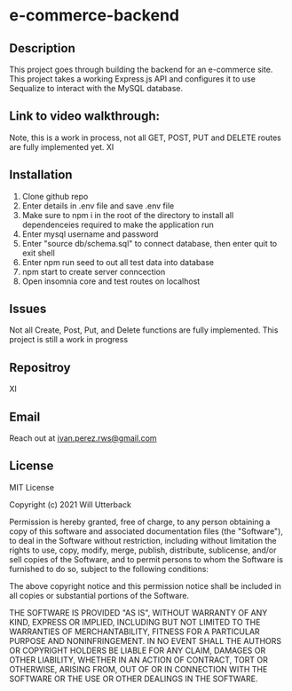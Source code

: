 # e-commerce-backend

## Description 
This project goes through building the backend for an e-commerce site.
This project takes a working Express.js API and configures it to use 
Sequalize to interact with the MySQL database.

## Link to video walkthrough:
Note, this is a work in process, not all GET, POST, PUT and DELETE routes are fully implemented yet.
XI


## Installation
1) Clone github repo
2) Enter details in .env file and save .env file
3) Make sure to npm i in the root of the directory to install all dependenceies required to make the application run
4) Enter mysql username and password
6) Enter "source db/schema.sql" to connect database, then enter quit to exit shell
7) Enter npm run seed to out all test data into database
8) npm start to create server conncection
9) Open insomnia core and test routes on localhost

## Issues
Not all Create, Post, Put, and Delete functions are fully implemented. This project is still a work in progress 

## Repositroy
XI

## Email
Reach out at ivan.perez.rws@gmail.com

## License
MIT License

Copyright (c) 2021 Will Utterback

Permission is hereby granted, free of charge, to any person obtaining a copy of this software and associated documentation files (the "Software"), to deal in the Software without restriction, including without limitation the rights to use, copy, modify, merge, publish, distribute, sublicense, and/or sell copies of the Software, and to permit persons to whom the Software is furnished to do so, subject to the following conditions:

The above copyright notice and this permission notice shall be included in all copies or substantial portions of the Software.

THE SOFTWARE IS PROVIDED "AS IS", WITHOUT WARRANTY OF ANY KIND, EXPRESS OR IMPLIED, INCLUDING BUT NOT LIMITED TO THE WARRANTIES OF MERCHANTABILITY, FITNESS FOR A PARTICULAR PURPOSE AND NONINFRINGEMENT. IN NO EVENT SHALL THE AUTHORS OR COPYRIGHT HOLDERS BE LIABLE FOR ANY CLAIM, DAMAGES OR OTHER LIABILITY, WHETHER IN AN ACTION OF CONTRACT, TORT OR OTHERWISE, ARISING FROM, OUT OF OR IN CONNECTION WITH THE SOFTWARE OR THE USE OR OTHER DEALINGS IN THE SOFTWARE.


